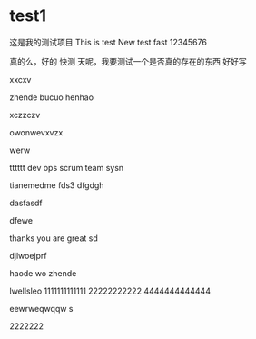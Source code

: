 # test1
这是我的测试项目
This is test
New test fast
12345676

真的么，好的
快测
天呢，我要测试一个是否真的存在的东西 
好好写

xxcxv


zhende bucuo henhao



xczzczv


owonwevxvzx

werw


tttttt
dev ops scrum team sysn

tianemedme fds3
dfgdgh


dasfasdf

dfewe

thanks you are great
sd


djlwoejprf



haode wo zhende 



lwellsleo
1111111111111
22222222222
4444444444444




eewrweqwqqw
s



2222222
